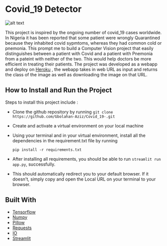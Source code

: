 # Covid_19 Detector

![alt text](https://media.premiumtimesng.com/wp-content/files/2021/11/Coronavirus-used-to-tell-the-story.jpg)

This project is inspired by the ongoing number of covid_19 cases worldwide. In Nigeria it has been reported that some patient were wrongly Quarantined because they inhabited covid sypmtoms,
whereas they had common cold or pnemonia. This prompt me to build a Computer Vision project that easily distinguishes between a patient with Covid and a patient with Pnemonia from a pateint with neither of the two.
This would help doctors be more efficient in treating their patients.
The project was developed as a webapp and deploy on [Heroku](https://covid19--detector.herokuapp.com/) , the webapp takes in web URL as input and returns the class of the image as well as downloading the image on that URL.

## How to Install and Run the Project
Steps to install this project include :
- Clone the github repository by running `git clone https://github.com/Gbolahan-Aziz/Covid_19-.git`
- Create and activate a virtual environment on your local machine
- Using your terminal and in your virtual environment, install all the dependencies in the requirement.txt file by running

  `pip install -r requirements.txt`
- After installing all requirements, you should be able to run `streamlit run app.py`, successfully.
- This should automatically redirect you to your default browser. If it doesn't, simply copy and open the Local URL on your terminal to your browser.

## Built With
- [Tensorflow](https://www.tensorflow.org/)
- [Numpy](https://numpy.org)
- [Pillow](https://pillow.readthedocs.io/)
- [Requests](https://docs.python-requests.org/)
- [IO](https://docs.python.org/3/library/io.html)
- [Streamlit](https://streamlit.io/)
